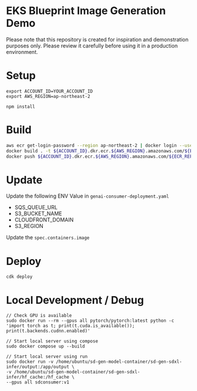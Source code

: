# EKS Blueprint Image Generation Demo

Please note that this repository is created for inspiration and demonstration purposes only. Please review it carefully before using it in a production environment.

# Setup
```angular2html
export ACCOUNT_ID=YOUR_ACCOUNT_ID
export AWS_REGION=ap-northeast-2

npm install
```

# Build
```bash
aws ecr get-login-password --region ap-northeast-2 | docker login --username AWS --password-stdin ${ACCOUNT_ID}.dkr.ecr.ap-northeast-2.amazonaws.com
docker build . -t ${ACCOUNT_ID}.dkr.ecr.${AWS_REGION}.amazonaws.com/${ECR_REPO_NAME}:v0.0.1
docker push ${ACCOUNT_ID}.dkr.ecr.${AWS_REGION}.amazonaws.com/${ECR_REPO_NAME}:v0.0.1
```

# Update
Update the following ENV Value in `genai-consumer-deployment.yaml`
- SQS_QUEUE_URL
- S3_BUCKET_NAME
- CLOUDFRONT_DOMAIN
- S3_REGION

Update the `spec.containers.image`


# Deploy
```angular2html
cdk deploy

```

# Local Development / Debug
```angular2html
// Check GPU is available
sudo docker run --rm --gpus all pytorch/pytorch:latest python -c 'import torch as t; print(t.cuda.is_available()); print(t.backends.cudnn.enabled)'

// Start local server using compose
sudo docker compose up --build

// Start local server using run
sudo docker run -v /home/ubuntu/sd-gen-model-container/sd-gen-sdxl-infer/output:/app/output \
-v /home/ubuntu/sd-gen-model-container/sd-gen-sdxl-infer/hf_cache:/hf_cache \
--gpus all sdconsumer:v1
```
